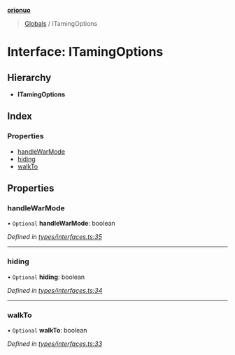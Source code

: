 **[orionuo](../README.md)**

> [Globals](../globals.md) / ITamingOptions

# Interface: ITamingOptions

## Hierarchy

* **ITamingOptions**

## Index

### Properties

* [handleWarMode](itamingoptions.md#handlewarmode)
* [hiding](itamingoptions.md#hiding)
* [walkTo](itamingoptions.md#walkto)

## Properties

### handleWarMode

• `Optional` **handleWarMode**: boolean

*Defined in [types/interfaces.ts:35](https://github.com/msviha/orionuo/blob/9d75b1e/src/types/interfaces.ts#L35)*

___

### hiding

• `Optional` **hiding**: boolean

*Defined in [types/interfaces.ts:34](https://github.com/msviha/orionuo/blob/9d75b1e/src/types/interfaces.ts#L34)*

___

### walkTo

• `Optional` **walkTo**: boolean

*Defined in [types/interfaces.ts:33](https://github.com/msviha/orionuo/blob/9d75b1e/src/types/interfaces.ts#L33)*
